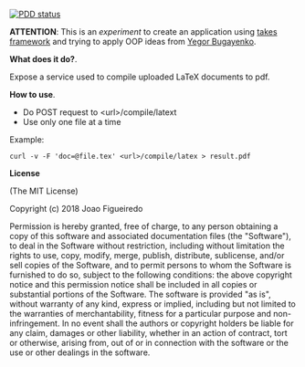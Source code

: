 
[![PDD status](http://www.0pdd.com/svg?name=jpnffigueiredo/documents-compiler)](http://www.0pdd.com/p?name=jpnffigueiredo/documents-compiler)

**ATTENTION**: This is an _experiment_ to create an application using 
[takes framework](https://github.com/yegor256/takes) and trying to apply OOP 
ideas from [Yegor Bugayenko](http://www.yegor256.com/).

**What does it do?**.

Expose a service used to compile uploaded LaTeX documents to pdf.

**How to use**.

* Do POST request to &lt;url&gt;/compile/latext 
* Use only one file at a time

Example:
```
curl -v -F 'doc=@file.tex' <url>/compile/latex > result.pdf
```

**License**

(The MIT License)

Copyright (c) 2018 Joao Figueiredo

Permission is hereby granted, free of charge,  to any person obtaining
a copy  of  this  software  and  associated  documentation files  (the
"Software"),  to deal in the Software  without restriction,  including
without limitation the rights to use,  copy,  modify,  merge, publish,
distribute,  sublicense,  and/or sell  copies of the Software,  and to
permit persons to whom the Software is furnished to do so,  subject to
the  following  conditions:   the  above  copyright  notice  and  this
permission notice  shall  be  included  in  all copies or  substantial
portions of the Software.  The software is provided  "as is",  without
warranty of any kind, express or implied, including but not limited to
the warranties  of merchantability,  fitness for  a particular purpose
and non-infringement.  In  no  event shall  the  authors  or copyright
holders be liable for any claim,  damages or other liability,  whether
in an action of contract,  tort or otherwise,  arising from, out of or
in connection with the software or  the  use  or other dealings in the
software.

